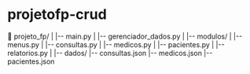 # projetofp-crud

📂 projeto_fp/
|
|-- main.py
|
|-- gerenciador_dados.py
|
|-- modulos/
|   |-- menus.py
|   |-- consultas.py
|   |-- medicos.py
|   |-- pacientes.py
|   |-- relatorios.py
|
|-- dados/
    |-- consultas.json
    |-- medicos.json
    |-- pacientes.json